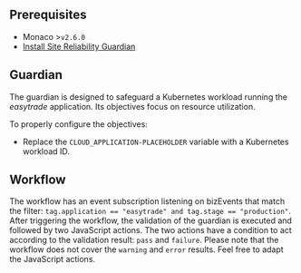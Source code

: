 
## Prerequisites

- Monaco >`v2.6.0`
- [Install Site Reliability Guardian](https://www.dynatrace.com/support/help/platform-modules/cloud-automation/site-reliability-guardian#install-update-or-uninstall)

## Guardian

The guardian is designed to safeguard a Kubernetes workload running the *easytrade* application. Its objectives focus on resource utilization. 

To properly configure the objectives:
* Replace the `CLOUD_APPLICATION-PLACEHOLDER` variable with a Kubernetes workload ID.

## Workflow

The workflow has an event subscription listening on bizEvents that match the filter: `tag.application == "easytrade" and tag.stage == "production"`. After triggering the workflow, the validation of the guardian is executed and followed by two JavaScript actions. The two actions have a condition to act according to the validation result: `pass` and `failure`. Please note that the workflow does not cover the `warning` and `error` results. Feel free to adapt the JavaScript actions.
